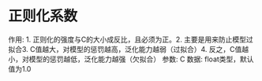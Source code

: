 # 正则化系数

作用: 1. 正则化的强度与C的大小成反比，且必须为正。2. 主要是用来防止模型过拟合3. C值越大，对模型的惩罚越高，泛化能力越弱（过拟合）4. 反之，C值越小，对模型的惩罚越低，泛化能力越强（欠拟合）
参数: C
数据: float类型，默认值为1.0